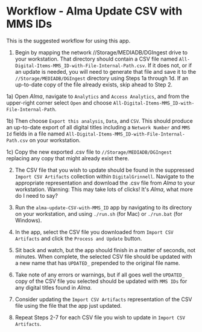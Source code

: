 # Workflow - Alma Update CSV with MMS IDs

This is the suggested workflow for using this app.  

1) Begin by mapping the network //Storage/MEDIADB/DGIngest drive to your workstation.  That directory should contain a CSV file named `All-Digital-Items-MMS_ID-with-File-Internal-Path.csv`.  If it does not, or if an update is needed, you will need to generate that file and save it to the `//Storage/MEDIADB/DGIngest` directory using Steps 1a through 1d.  If an up-to-date copy of the file already exists, skip ahead to Step 2.

1a) Open _Alma_, navigate to `Analytics` and `Access Analytics`, and from the upper-right corner select `Open` and choose `All-Digital-Items-MMS_ID-with-File-Internal-Path`.

1b) Then choose `Export this analysis`, `Data`, and `CSV`.  This should produce an up-to-date export of all digital titles including a `Network Number` and `MMS Id` fields in a file named `All-Digital-Items-MMS_ID-with-File-Internal-Path.csv` on your workstation.  

1c) Copy the new exported .csv file to `//Storage/MEDIADB/DGIngest` replacing any copy that might already exist there.

2) The CSV file that you wish to update should be found in the suppressed `Import CSV Artifacts` collection within `DigitalGrinnell`.  Navigate to the appropriate representation and download the .csv file from _Alma_ to your workstation.  Warning: This may take lots of clicks!  It's _Alma_, what more do I need to say?

3) Run the `alma-update-CSV-with-MMS_ID` app by navigating to its directory on your workstation, and using `./run.sh` (for Mac) or `./run.bat` (for Windows).

4) In the app, select the CSV file you downloaded from `Import CSV Artifacts` and click the `Process and Update` button.  

5) Sit back and watch, but the app should finish in a matter of seconds, not minutes.  When complete, the selected CSV file should be updated with a new name that has `UPDATED_` prepended to the original file name.

6) Take note of any errors or warnings, but if all goes well the `UPDATED_` copy of the CSV file you selected should be updated with `MMS IDs` for any digital titles found in _Alma_.  

7) Consider updating the `Import CSV Artifacts` representation of the CSV file using the file that the app just updated.

8) Repeat Steps 2-7 for each CSV file you wish to update in `Import CSV Artifacts`.  